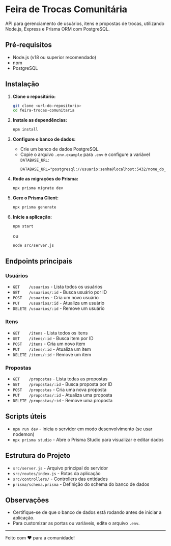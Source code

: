 # Feira de Trocas Comunitária

API para gerenciamento de usuários, itens e propostas de trocas, utilizando Node.js, Express e Prisma ORM com PostgreSQL.

## Pré-requisitos

- Node.js (v18 ou superior recomendado)
- npm
- PostgreSQL

## Instalação

1. **Clone o repositório:**
   ```sh
   git clone <url-do-repositorio>
   cd feira-trocas-comunitaria
   ```

2. **Instale as dependências:**
   ```sh
   npm install
   ```

3. **Configure o banco de dados:**
   - Crie um banco de dados PostgreSQL.
   - Copie o arquivo `.env.example` para `.env` e configure a variável `DATABASE_URL`:
     ```env
     DATABASE_URL="postgresql://usuario:senha@localhost:5432/nome_do_banco"
     ```

4. **Rode as migrações do Prisma:**
   ```sh
   npx prisma migrate dev
   ```

5. **Gere o Prisma Client:**
   ```sh
   npx prisma generate
   ```

6. **Inicie a aplicação:**
   ```sh
   npm start
   ```
   ou
   ```sh
   node src/server.js
   ```

## Endpoints principais

### Usuários
- `GET    /usuarios`           - Lista todos os usuários
- `GET    /usuarios/:id`       - Busca usuário por ID
- `POST   /usuarios`           - Cria um novo usuário
- `PUT    /usuarios/:id`       - Atualiza um usuário
- `DELETE /usuarios/:id`       - Remove um usuário

### Itens
- `GET    /itens`              - Lista todos os itens
- `GET    /itens/:id`          - Busca item por ID
- `POST   /itens`              - Cria um novo item
- `PUT    /itens/:id`          - Atualiza um item
- `DELETE /itens/:id`          - Remove um item

### Propostas
- `GET    /propostas`          - Lista todas as propostas
- `GET    /propostas/:id`      - Busca proposta por ID
- `POST   /propostas`          - Cria uma nova proposta
- `PUT    /propostas/:id`      - Atualiza uma proposta
- `DELETE /propostas/:id`      - Remove uma proposta

## Scripts úteis

- `npm run dev`   - Inicia o servidor em modo desenvolvimento (se usar nodemon)
- `npx prisma studio` - Abre o Prisma Studio para visualizar e editar dados

## Estrutura do Projeto

- `src/server.js`           - Arquivo principal do servidor
- `src/routes/index.js`     - Rotas da aplicação
- `src/controllers/`        - Controllers das entidades
- `prisma/schema.prisma`    - Definição do schema do banco de dados

## Observações
- Certifique-se de que o banco de dados está rodando antes de iniciar a aplicação.
- Para customizar as portas ou variáveis, edite o arquivo `.env`.

---

Feito com ❤️ para a comunidade!